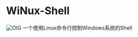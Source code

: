 # WiNux-Shell
![OIG](https://github.com/Perdixky/WiNux-Shell/assets/105138864/a009fef4-7359-4bfd-b4a0-08d703e9fc9e)
一个使用Linux命令行控制Windows系统的Shell


